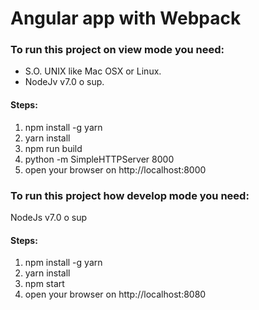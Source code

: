 # Angular app with Webpack

### To run this project on view mode you need:

* S.O. UNIX like Mac OSX or Linux.
* NodeJv v7.0 o sup.

#### Steps:
  1. npm install -g yarn
  2. yarn install
  3. npm run build
  4. python -m SimpleHTTPServer 8000
  5. open your browser on http://localhost:8000


### To run this project how develop mode you need:

NodeJs v7.0 o sup

#### Steps:
  1. npm install -g yarn
  2. yarn install
  3. npm start
  4. open your browser on http://localhost:8080
